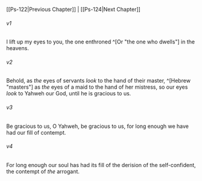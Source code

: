 ﻿---
aliases:
  - Psalms 123
---

[[Ps-122|Previous Chapter]] | [[Ps-124|Next Chapter]]

###### v1
I lift up my eyes to you,
the one enthroned ^[Or "the one who dwells"] in the heavens.

###### v2
Behold, as _the_ eyes of servants
_look_ to the hand of their master, ^[Hebrew "masters"]
as _the_ eyes of a maid to the hand of her mistress,
so our eyes _look_ to Yahweh our God,
until he is gracious to us.

###### v3
Be gracious to us, O Yahweh, be gracious to us,
for long enough we have had our fill of contempt.

###### v4
For long enough our soul has had its fill of
the derision of the self-confident,
the contempt of _the_ arrogant.